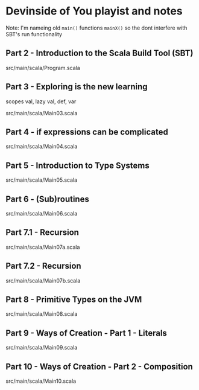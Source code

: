 # Devinside of You playist and notes

Note: I'm nameing old `main()` functions `mainX()` so the dont interfere with SBT's run functionality

## Part 2 - Introduction to the Scala Build Tool (SBT)

src/main/scala/Program.scala

## Part 3 - Exploring is the new learning

scopes val, lazy val, def, var

src/main/scala/Main03.scala

## Part 4 - if expressions can be complicated

src/main/scala/Main04.scala

## Part 5 - Introduction to Type Systems

src/main/scala/Main05.scala

## Part 6 - (Sub)routines

src/main/scala/Main06.scala

## Part 7.1 - Recursion

src/main/scala/Main07a.scala

## Part 7.2 - Recursion

src/main/scala/Main07b.scala

## Part 8 - Primitive Types on the JVM

src/main/scala/Main08.scala

## Part 9 - Ways of Creation - Part 1 - Literals

src/main/scala/Main09.scala

## Part 10 - Ways of Creation - Part 2 - Composition

src/main/scala/Main10.scala
